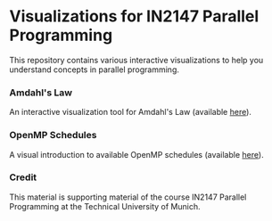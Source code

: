# Visualizations for IN2147 Parallel Programming
This repository contains various interactive visualizations to help you understand concepts in parallel programming.

### Amdahl's Law
An interactive visualization tool for Amdahl's Law (available [here](https://caps-tum.github.io/parprog-visualizations/amdahls-law/amdahls-law.html)).

### OpenMP Schedules
A visual introduction to available OpenMP schedules (available [here](https://caps-tum.github.io/parprog-visualizations/openmp-schedules/omp_schedules.html)).


### Credit
This material is supporting material of the course IN2147 Parallel Programming at the Technical University of Munich.
